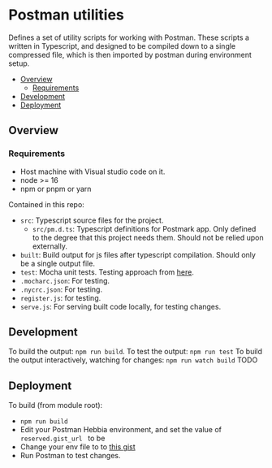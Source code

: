 # Postman utilities

Defines a set of utility scripts for working with Postman.  These scripts a written in Typescript, and designed to be compiled down to a single compressed file, which is then imported by postman during environment setup.

- [Overview](#overview)
  - [Requirements](#requirements)
- [Development](#development)
- [Deployment](#deployment)
  
## Overview

### Requirements
- Host machine with Visual studio code on it.
- node >= 16
- npm or pnpm or yarn

Contained in this repo:
- `src`: Typescript source files for the project.
  - `src/pm.d.ts`: Typescript definitions for Postmark app.  Only defined to the degree that this project needs them.  Should not be relied upon externally.
- `built`: Build output for js files after typescript compilation.  Should only be a single output file.
- `test`: Mocha unit tests.  Testing approach from [here](https://medium.com/swlh/how-to-setting-up-unit-tests-with-typescript-871c0f4f1609).
- `.mocharc.json`: For testing.
- `.nycrc.json`: For testing.
- `register.js`: for testing.
- `serve.js`: For serving built code locally, for testing changes.


## Development

To build the output: `npm run build`.
To test the output: `npm run test`
To build the output interactively, watching for changes: `npm run watch build`
TODO


## Deployment
To build (from module root):
- `npm run build`
- Edit your Postman Hebbia environment, and set the value of `reserved.gist_url
` to be 
- Change your env file to  to [this gist](https://gist.github.com/abeal-hottomali/4f9aef55db4047c0f2bdad0acfdbad76)
- Run Postman to test changes.
